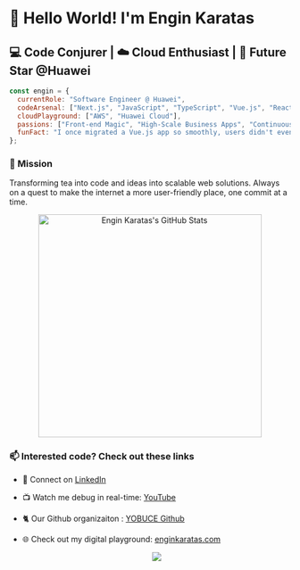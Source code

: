 # 👋 Hello World! I'm Engin Karatas 

## 💻 Code Conjurer | ☁️ Cloud Enthusiast | 🌟 Future Star @Huawei 
  
```javascript    
const engin = {   
  currentRole: "Software Engineer @ Huawei",
  codeArsenal: ["Next.js", "JavaScript", "TypeScript", "Vue.js", "React", "Java"],
  cloudPlayground: ["AWS", "Huawei Cloud"],
  passions: ["Front-end Magic", "High-Scale Business Apps", "Continuous Learning"],
  funFact: "I once migrated a Vue.js app so smoothly, users didn't even notice! 🥷"
};
```
### 🚀 Mission
Transforming tea into code and ideas into scalable web solutions. Always on a quest to make the internet a more user-friendly place, one commit at a time.

  <p align="center">
  <img width="400px" alt="Engin Karatas's GitHub Stats" src="https://awesome-github-stats.azurewebsites.net/user-stats/enginkaratas?theme=tokyonight" />  
  </p>
  
### 📫 Interested code? Check out these links
- 💼 Connect on [LinkedIn](https://www.linkedin.com/in/enginkaratas/)
- 📺 Watch me debug in real-time: [YouTube](https://www.youtube.com/@engin_karatas)
- 🐈 Our Github organizaiton : [YOBUCE Github](https://github.com/YOBU-Computer-Engineering)
- 🌐 Check out my digital playground: [enginkaratas.com](https://enginkaratas.com)

  <p align="center">
  <img src="https://api.visitorbadge.io/api/combined?path=enginkaratas&labelColor=%23ba68c8&countColor=%232ccce4&style=flat-square&labelStyle=upper" />
  </p>
